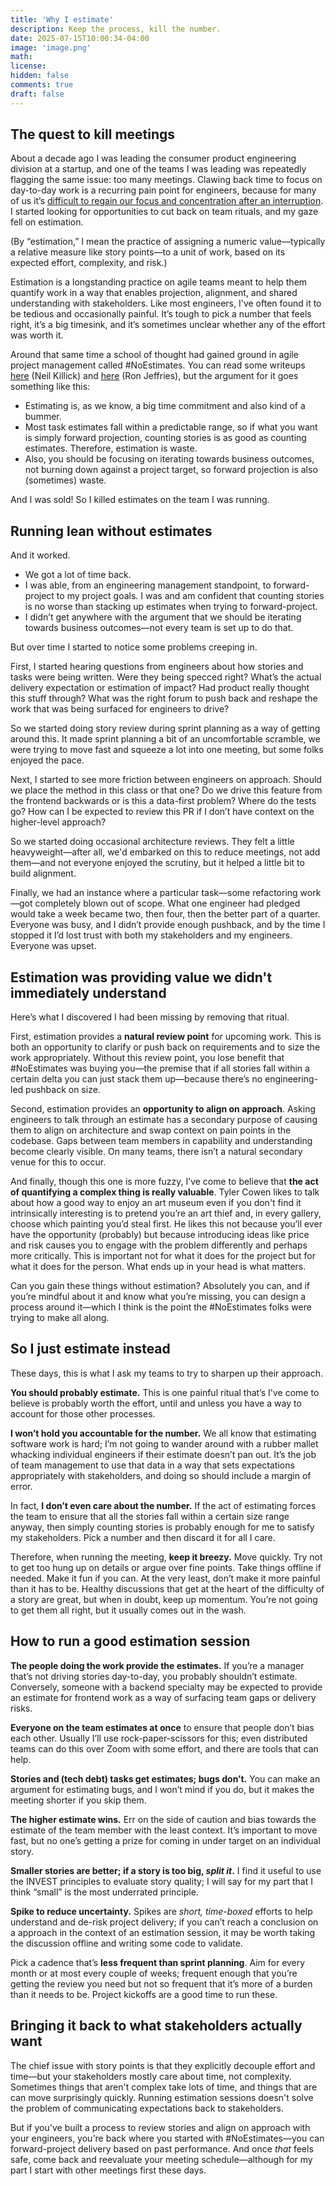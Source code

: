```yaml
---
title: 'Why I estimate'
description: Keep the process, kill the number.
date: 2025-07-15T10:00:34-04:00
image: 'image.png'
math:
license:
hidden: false
comments: true
draft: false
---
```


## The quest to kill meetings

About a decade ago I was leading the consumer product engineering division at a startup, and one of the teams I was leading was repeatedly flagging the same issue: too many meetings. Clawing back time to focus on day-to-day work is a recurring pain point for engineers, because for many of us it’s [difficult to regain our focus and concentration after an interruption](https://www.paulgraham.com/makersschedule.html). I started looking for opportunities to cut back on team rituals, and my gaze fell on estimation.

(By “estimation,” I mean the practice of assigning a numeric value—typically a relative measure like story points—to a unit of work, based on its expected effort, complexity, and risk.)

Estimation is a longstanding practice on agile teams meant to help them quantify work in a way that enables projection, alignment, and shared understanding with stakeholders. Like most engineers, I've often found it to be tedious and occasionally painful. It’s tough to pick a number that feels right, it’s a big timesink, and it’s sometimes unclear whether any of the effort was worth it.

Around that same time a school of thought had gained ground in agile project management called #NoEstimates. You can read some writeups [here](https://www.neilkillick.com/blog/noestimates-part-1-doing-scrum-without-estimates) (Neil Killick) and [here](https://ronjeffries.com/xprog/articles/the-noestimates-movement/) (Ron Jeffries), but the argument for it goes something like this:

- Estimating is, as we know, a big time commitment and also kind of a bummer.
- Most task estimates fall within a predictable range, so if what you want is simply forward projection, counting stories is as good as counting estimates. Therefore, estimation is waste.
- Also, you should be focusing on iterating towards business outcomes, not burning down against a project target, so forward projection is also (sometimes) waste.

And I was sold! So I killed estimates on the team I was running.

## Running lean without estimates

And it worked.

- We got a lot of time back.
- I was able, from an engineering management standpoint, to forward-project to my project goals. I was and am confident that counting stories is no worse than stacking up estimates when trying to forward-project.
- I didn’t get anywhere with the argument that we should be iterating towards business outcomes—not every team is set up to do that.

But over time I started to notice some problems creeping in.

First, I started hearing questions from engineers about how stories and tasks were being written. Were they being specced right? What’s the actual delivery expectation or estimation of impact? Had product really thought this stuff through? What was the right forum to push back and reshape the work that was being surfaced for engineers to drive?

So we started doing story review during sprint planning as a way of getting around this. It made sprint planning a bit of an uncomfortable scramble, we were trying to move fast and squeeze a lot into one meeting, but some folks enjoyed the pace.

Next, I started to see more friction between engineers on approach. Should we place the method in this class or that one? Do we drive this feature from the frontend backwards or is this a data-first problem? Where do the tests go? How can I be expected to review this PR if I don’t have context on the higher-level approach?

So we started doing occasional architecture reviews. They felt a little heavyweight—after all, we'd embarked on this to reduce meetings, not add them—and not everyone enjoyed the scrutiny, but it helped a little bit to build alignment.

Finally, we had an instance where a particular task—some refactoring work—got completely blown out of scope. What one engineer had pledged would take a week became two, then four, then the better part of a quarter. Everyone was busy, and I didn’t provide enough pushback, and by the time I stopped it I’d lost trust with both my stakeholders and my engineers. Everyone was upset.

## Estimation was providing value we didn't immediately understand

Here’s what I discovered I had been missing by removing that ritual.

First, estimation provides a **natural review point** for upcoming work. This is both an opportunity to clarify or push back on requirements and to size the work appropriately. Without this review point, you lose benefit that #NoEstimates was buying you—the premise that if all stories fall within a certain delta you can just stack them up—because there’s no engineering-led pushback on size.

Second, estimation provides an **opportunity to align on approach**. Asking engineers to talk through an estimate has a secondary purpose of causing them to align on architecture and swap context on pain points in the codebase. Gaps between team members in capability and understanding become clearly visible. On many teams, there isn’t a natural secondary venue for this to occur.

And finally, though this one is more fuzzy, I’ve come to believe that **the act of quantifying a complex thing is really valuable**. Tyler Cowen likes to talk about how a good way to enjoy an art museum even if you don't find it intrinsically interesting is to pretend you’re an art thief and, in every gallery, choose which painting you’d steal first. He likes this not because you’ll ever have the opportunity (probably) but because introducing ideas like price and risk causes you to engage with the problem differently and perhaps more critically. This is important not for what it does for the project but for what it does for the person. What ends up in your head is what matters.

Can you gain these things without estimation? Absolutely you can, and if you’re mindful about it and know what you’re missing, you can design a process around it—which I think is the point the #NoEstimates folks were trying to make all along.

## So I just estimate instead

These days, this is what I ask my teams to try to sharpen up their approach.

**You should probably estimate.** This is one painful ritual that’s I've come to believe is probably worth the effort, until and unless you have a way to account for those other processes.

**I won’t hold you accountable for the number.** We all know that estimating software work is hard; I’m not going to wander around with a rubber mallet whacking individual engineers if their estimate doesn’t pan out. It’s the job of team management to use that data in a way that sets expectations appropriately with stakeholders, and doing so should include a margin of error.

In fact, **I don’t even care about the number.** If the act of estimating forces the team to ensure that all the stories fall within a certain size range anyway, then simply counting stories is probably enough for me to satisfy my stakeholders. Pick a number and then discard it for all I care.

Therefore, when running the meeting, **keep it breezy.** Move quickly. Try not to get too hung up on details or argue over fine points. Take things offline if needed. Make it fun if you can. At the very least, don’t make it more painful than it has to be. Healthy discussions that get at the heart of the difficulty of a story are great, but when in doubt, keep up momentum. You’re not going to get them all right, but it usually comes out in the wash.

## How to run a good estimation session

**The people doing the work provide the estimates.** If you’re a manager that’s not driving stories day-to-day, you probably shouldn’t estimate. Conversely, someone with a backend specialty may be expected to provide an estimate for frontend work as a way of surfacing team gaps or delivery risks.

**Everyone on the team estimates at once** to ensure that people don’t bias each other. Usually I’ll use rock-paper-scissors for this; even distributed teams can do this over Zoom with some effort, and there are tools that can help.

**Stories and (tech debt) tasks get estimates; bugs don’t.** You can make an argument for estimating bugs, and I won’t mind if you do, but it makes the meeting shorter if you skip them.

**The higher estimate wins.** Err on the side of caution and bias towards the estimate of the team member with the least context. It’s important to move fast, but no one’s getting a prize for coming in under target on an individual story.

**Smaller stories are better; if a story is too big, _split it_.** I find it useful to use the INVEST principles to evaluate story quality; I will say for my part that I think “small” is the most underrated principle.

**Spike to reduce uncertainty.** Spikes are _short, time-boxed_ efforts to help understand and de-risk project delivery; if you can’t reach a conclusion on a approach in the context of an estimation session, it may be worth taking the discussion offline and writing some code to validate.

Pick a cadence that’s **less frequent than sprint planning**. Aim for every month or at most every couple of weeks; frequent enough that you’re getting the review you need but not so frequent that it’s more of a burden than it needs to be. Project kickoffs are a good time to run these.

## Bringing it back to what stakeholders actually want

The chief issue with story points is that they explicitly decouple effort and time—but your stakeholders mostly care about time, not complexity. Sometimes things that aren't complex take lots of time, and things that are can move surprisingly quickly. Running estimation sessions doesn't solve the problem of communicating expectations back to stakeholders.

But if you've built a process to review stories and align on approach with your engineers, you're back where you started with #NoEstimates—you can forward-project delivery based on past performance. And once _that_ feels safe, come back and reevaluate your meeting schedule—although for my part I start with other meetings first these days.
